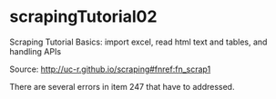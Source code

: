 # scrapingTutorial02
Scraping Tutorial Basics: import excel, read html text and tables, and handling APIs

Source:
http://uc-r.github.io/scraping#fnref:fn_scrap1

There are several errors in item 247 that have to addressed.

